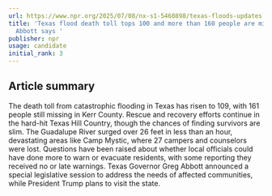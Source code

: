 ```yaml
---
url: https://www.npr.org/2025/07/08/nx-s1-5460898/texas-floods-updates
title: 'Texas flood death toll tops 100 and more than 160 people are missing, Gov.
  Abbott says '
publisher: npr
usage: candidate
initial_rank: 3
---
```

## Article summary
The death toll from catastrophic flooding in Texas has risen to 109, with 161 people still missing in Kerr County. Rescue and recovery efforts continue in the hard-hit Texas Hill Country, though the chances of finding survivors are slim. The Guadalupe River surged over 26 feet in less than an hour, devastating areas like Camp Mystic, where 27 campers and counselors were lost. Questions have been raised about whether local officials could have done more to warn or evacuate residents, with some reporting they received no or late warnings. Texas Governor Greg Abbott announced a special legislative session to address the needs of affected communities, while President Trump plans to visit the state.
